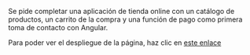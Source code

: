 Se pide completar una aplicación de tienda online con un catálogo de productos, un carrito de la compra y una función de pago como primera toma de contacto con Angular.

Para poder ver el despliegue de la página, haz clic en [este enlace](https://j03vincent.github.io/DAW2_TiendaApp/)

